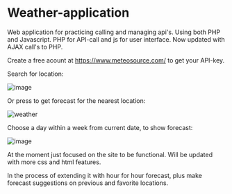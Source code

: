 # Weather-application
Web application for practicing calling and managing api's. Using both PHP and Javascript. PHP for API-call and js for user interface. Now updated with AJAX call's to PHP.

Create a free acount at https://www.meteosource.com/ to get your API-key.

Search for location:

![image](https://user-images.githubusercontent.com/96311805/183860065-c2eb44ae-e35c-4996-a7f3-efaef50e2434.png)

Or press to get forecast for the nearest location:

![weather](https://user-images.githubusercontent.com/96311805/183860730-c34ef886-d183-4a67-8106-a95225194636.png)

Choose a day within a week from current date, to show forecast:

![image](https://user-images.githubusercontent.com/96311805/183863021-8bd2040f-9991-40c6-b494-181a948d5901.png)



At the moment just focused on the site to be functional. Will be updated with more css and html features.  

In the process of extending it with hour for hour forecast, plus make forecast suggestions on previous and favorite locations. 
